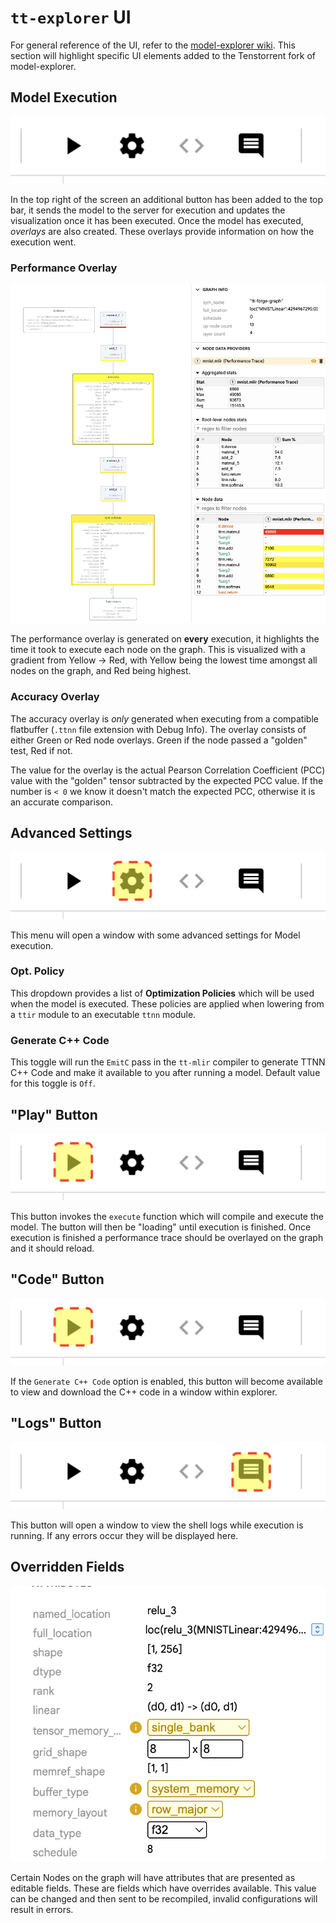 # `tt-explorer` UI

For general reference of the UI, refer to the [model-explorer wiki](https://github.com/google-ai-edge/model-explorer/wiki). This section will highlight specific UI elements added to the Tenstorrent fork of model-explorer.

## Model Execution

![Toolbar added by `tt-explorer` fork](../images/tt-explorer/toolbar.png)

In the top right of the screen an additional button has been added to the top bar, it sends the model to the server for execution and updates the visualization once it has been executed. Once the model has executed, _overlays_ are also created. These overlays provide information on how the execution went.

### Performance Overlay

![Example of performance overlays for a graph](../images/tt-explorer/perf-overlay.png)

The performance overlay is generated on **every** execution, it highlights the time it took to execute each node on the graph. This is visualized with a gradient from Yellow -> Red, with Yellow being the lowest time amongst all nodes on the graph, and Red being highest.

### Accuracy Overlay

The accuracy overlay is _only_ generated when executing from a compatible flatbuffer (`.ttnn` file extension with Debug Info). The overlay consists of either Green or Red node overlays. Green if the node passed a "golden" test, Red if not.

The value for the overlay is the actual Pearson Correlation Coefficient (PCC) value with the "golden" tensor subtracted by the expected PCC value. If the number is `< 0` we know it doesn't match the expected PCC, otherwise it is an accurate comparison.

## Advanced Settings

![Toolbar highlighting the "configuration" button](../images/tt-explorer/configure.png)

This menu will open a window with some advanced settings for Model execution.

### Opt. Policy

This dropdown provides a list of **Optimization Policies** which will be used when the model is executed. These policies are applied when lowering from a `ttir` module to an executable `ttnn` module.

### Generate C++ Code

This toggle will run the `EmitC` pass in the `tt-mlir` compiler to generate TTNN C++ Code and make it available to you after running a model. Default value for this toggle is `Off`.

## "Play" Button

![Toolbar highlighting the "execute" button](../images/tt-explorer/execute.png)

This button invokes the `execute` function which will compile and execute the model. The button will then be "loading" until execution is finished. Once execution is finished a performance trace should be overlayed on the graph and it should reload.

## "Code" Button

![Toolbar highlighting the "execute" button](../images/tt-explorer/execute.png)

If the `Generate C++ Code` option is enabled, this button will become available to view and download the C++ code in a window within explorer.

## "Logs" Button

![Toolbar highlighting the "logs" button](../images/tt-explorer/logs.png)

This button will open a window to view the shell logs while execution is running. If any errors occur they will be displayed here.

## Overridden Fields

![Example of fields with overrides enabled](../images/tt-explorer/overrides.png)

Certain Nodes on the graph will have attributes that are presented as editable fields. These are fields which have overrides available. This value can be changed and then sent to be recompiled, invalid configurations will result in errors.
